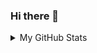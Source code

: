 ### Hi there 👋

<details>
  <summary>My GitHub Stats</summary>
  <br>
  
<p align="center">
<img align="center" src="https://github-readme-stats.vercel.app/api?username=wendili-cs&show_icons=true&hide_title=false&count_private=true&hide=issues" />
<img align="center" src="https://github-readme-stats.vercel.app/api/top-langs/?username=wendili-cs&layout=compact" alt="Wendi's Github Stats" />
</p>
</details>
<!--
**wendili-cs/wendili-cs** is a ✨ _special_ ✨ repository because its `README.md` (this file) appears on your GitHub profile.

Here are some ideas to get you started:

- 🔭 I’m currently working on ...
- 🌱 I’m currently learning ...
- 👯 I’m looking to collaborate on ...
- 🤔 I’m looking for help with ...
- 💬 Ask me about ...
- 📫 How to reach me: ...
- 😄 Pronouns: ...
- ⚡ Fun fact: ...
-->
